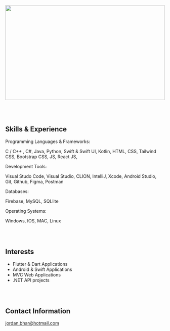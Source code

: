 
<img src="https://github.com/JordanBhar/JordanBhar/assets/48815489/5d8c1d7d-b415-4349-b1c9-cfdc4eb2baa5" width="100%" height="300px">

</br>
</br>
</br>
</br>

## Skills & Experience
Programming Languages & Frameworks:

C / C++ , C#, Java, Python, Swift & Swift UI, Kotlin, HTML, CSS, Tailwind CSS, Bootstrap CSS, JS, React JS, 

Development Tools:

Visual Studo Code, Visual Studio, CLION, IntelliJ, Xcode, Android Studio, Git, Github, Figma, Postman

Databases:

Firebase, MySQL, SQLlite

Operating Systems:

Windows, IOS, MAC, Linux

</br>
</br>

## Interests

- Flutter & Dart Applications
- Android & Swift Applications
- MVC Web Applications
- .NET API projects

</br>
</br>  

## Contact Information

jordan.bhar@hotmail.com



<!---
JordanBhar/JordanBhar is a ✨ special ✨ repository because its `README.md` (this file) appears on your GitHub profile.
You can click the Preview link to take a look at your changes.
--->
